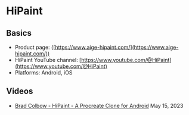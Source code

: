 # HiPaint

## Basics

* Product page: ([https://www.aige-hipaint.com/](https://www.aige-hipaint.com/))
* HiPaint YouTube channel: [https://www.youtube.com/@HiPaint](https://www.youtube.com/@HiPaint)
* Platforms: Android, iOS

## Videos

* [Brad Colbow - HiPaint - A Procreate Clone for Android](https://youtu.be/PeIJGLkwLKU) May 15, 2023
